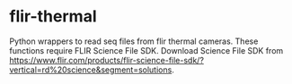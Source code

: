 # flir-thermal
Python wrappers to read seq files from flir thermal cameras. These functions require FLIR Science File SDK. Download Science File SDK from https://www.flir.com/products/flir-science-file-sdk/?vertical=rd%20science&segment=solutions.
